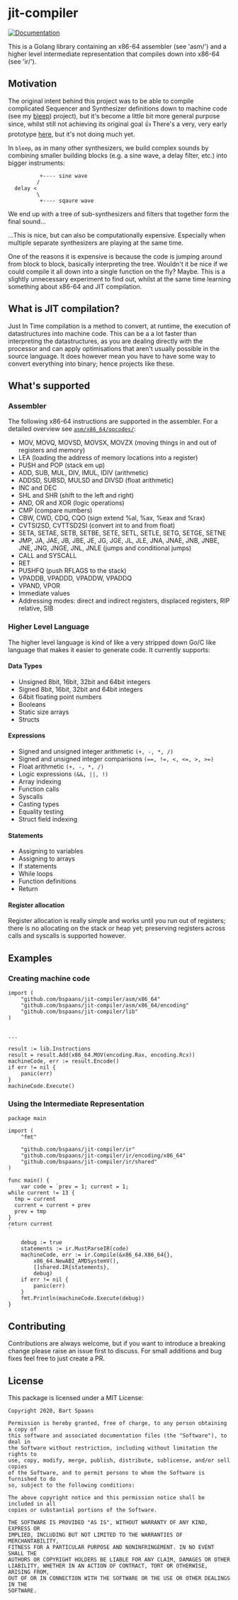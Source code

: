 # jit-compiler

[![Documentation](https://godoc.org/github.com/bspaans/jit-compiler?status.svg)](https://godoc.org/github.com/bspaans/jit-compiler) 


This is a Golang library containing an x86-64 assembler (see 'asm/') and a
higher level intermediate representation that compiles down into x86-64 (see
'ir/').

## Motivation

The original intent behind this project was to be able to compile complicated
Sequencer and Synthesizer definitions down to machine code (see my [bleep](https://github.com/bspaans/bleep))
project), but it's become a little bit more general purpose since, whilst still 
not achieving its original goal 👍 There's a very, very early prototype [here](https://github.com/bspaans/bleep-jit), 
but it's not doing much yet.


In `bleep`, as in many other synthesizers, we build complex sounds by combining
smaller building blocks (e.g. a sine wave, a delay filter, etc.) into bigger
instruments:

```
          +---- sine wave
         /
  delay <
         \
          +---- sqaure wave

```

We end up with a tree of sub-synthesizers and filters that together form the
final sound...

...This is nice, but can also be computationally expensive. Especially when 
multiple separate synthesizers are playing at the same time.

One of the reasons it is expensive is because the code is jumping around from
block to block, basically interpreting the tree. Wouldn't it be nice if we
could compile it all down into a single function on the fly? Maybe. This is a
slightly unnecessary experiment to find out, whilst at the same time learning
something about x86-64 and JIT compilation.

## What is JIT compilation?

Just In Time compilation is a method to convert, at runtime,  the execution of
datastructures into machine code. This can be a a lot faster than interpreting
the datastructures, as you are dealing directly with the processor and can
apply optimisations that aren't usually possible in the source language. It
does however mean you have to have some way to convert everything into binary;
hence projects like these.

## What's supported

### Assembler

The following x86-64 instructions are supported in the assembler. For a detailed 
overview see [`asm/x86_64/opcodes/`](https://github.com/bspaans/jit-compiler/tree/master/asm/x86_64/opcodes):

* MOV, MOVQ, MOVSD, MOVSX, MOVZX (moving things in and out of registers and memory)
* LEA (loading the address of memory locations into a register)
* PUSH and POP (stack em up)
* ADD, SUB, MUL, DIV, IMUL, IDIV (arithmetic)
* ADDSD, SUBSD, MULSD and DIVSD (float arithmetic)
* INC and DEC
* SHL and SHR (shift to the left and right)
* AND, OR and XOR (logic operations)
* CMP (compare numbers)
* CBW, CWD, CDQ, CQO (sign extend %al, %ax, %eax and %rax)
* CVTSI2SD, CVTTSD2SI (convert int to and from float)
* SETA, SETAE, SETB, SETBE, SETE, SETL, SETLE, SETG, SETGE, SETNE
* JMP, JA, JAE, JB, JBE, JE, JG, JGE, JL, JLE, JNA, JNAE, JNB, JNBE, JNE, JNG, JNGE, JNL, JNLE (jumps and conditional jumps)
* CALL and SYSCALL
* RET 
* PUSHFQ (push RFLAGS to the stack)
* VPADDB, VPADDD, VPADDW, VPADDQ
* VPAND, VPOR
* Immediate values
* Addressing modes: direct and indirect registers, displaced registers, RIP relative, SIB

### Higher Level Language

The higher level language is kind of like a very stripped down Go/C like
language that makes it easier to generate code. It currently supports:

#### Data Types

* Unsigned 8bit, 16bit, 32bit and 64bit integers
* Signed 8bit, 16bit, 32bit and 64bit integers
* 64bit floating point numbers
* Booleans
* Static size arrays
* Structs 

#### Expressions

* Signed and unsigned integer arithmetic `(+, -, *, /)`
* Signed and unsigned integer comparisons `(==, !=, <, <=, >, >=)`
* Float arithmetic `(+, -, *, /)`
* Logic expressions `(&&, ||, !)`
* Array indexing
* Function calls
* Syscalls
* Casting types
* Equality testing
* Struct field indexing

#### Statements

* Assigning to variables
* Assigning to arrays
* If statements
* While loops
* Function definitions
* Return

#### Register allocation

Register allocation is really simple and works until you run out of registers;
there is no allocating on the stack or heap yet; preserving registers across
calls and syscalls is supported however.

## Examples

### Creating machine code 

```golang
import (
    "github.com/bspaans/jit-compiler/asm/x86_64"
    "github.com/bspaans/jit-compiler/asm/x86_64/encoding"
    "github.com/bspaans/jit-compiler/lib"
)


...

result := lib.Instructions
result = result.Add(x86_64.MOV(encoding.Rax, encoding.Rcx))
machineCode, err := result.Encode()
if err != nil {
    panic(err)
}
machineCode.Execute()

```

### Using the Intermediate Representation

```golang
package main

import (
	"fmt"

	"github.com/bspaans/jit-compiler/ir"
	"github.com/bspaans/jit-compiler/ir/encoding/x86_64"
	"github.com/bspaans/jit-compiler/ir/shared"
)

func main() {
	var code = `prev = 1; current = 1;
while current != 13 {
  tmp = current
  current = current + prev
  prev = tmp
}
return current
`

	debug := true
	statements := ir.MustParseIR(code)
	machineCode, err := ir.Compile(&x86_64.X86_64{},
		x86_64.NewABI_AMDSystemV(),
		[]shared.IR{statements},
		debug)
	if err != nil {
		panic(err)
	}
	fmt.Println(machineCode.Execute(debug))
}

```

## Contributing

Contributions are always welcome, but if you want to introduce a breaking
change please raise an issue first to discuss. For small additions and bug
fixes feel free to just create a PR.

## License

This package is licensed under a MIT License:

```
Copyright 2020, Bart Spaans

Permission is hereby granted, free of charge, to any person obtaining a copy of
this software and associated documentation files (the "Software"), to deal in
the Software without restriction, including without limitation the rights to
use, copy, modify, merge, publish, distribute, sublicense, and/or sell copies
of the Software, and to permit persons to whom the Software is furnished to do
so, subject to the following conditions:

The above copyright notice and this permission notice shall be included in all
copies or substantial portions of the Software.

THE SOFTWARE IS PROVIDED "AS IS", WITHOUT WARRANTY OF ANY KIND, EXPRESS OR
IMPLIED, INCLUDING BUT NOT LIMITED TO THE WARRANTIES OF MERCHANTABILITY,
FITNESS FOR A PARTICULAR PURPOSE AND NONINFRINGEMENT. IN NO EVENT SHALL THE
AUTHORS OR COPYRIGHT HOLDERS BE LIABLE FOR ANY CLAIM, DAMAGES OR OTHER
LIABILITY, WHETHER IN AN ACTION OF CONTRACT, TORT OR OTHERWISE, ARISING FROM,
OUT OF OR IN CONNECTION WITH THE SOFTWARE OR THE USE OR OTHER DEALINGS IN THE
SOFTWARE.

```
